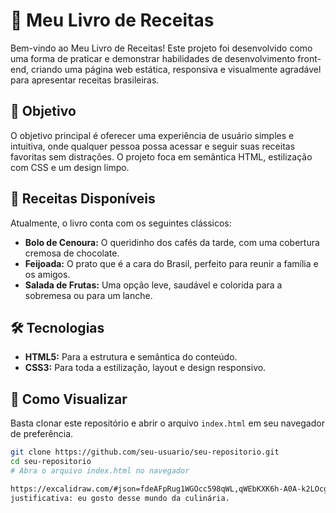 # 📖 Meu Livro de Receitas

Bem-vindo ao Meu Livro de Receitas! Este projeto foi desenvolvido como uma forma de praticar e demonstrar habilidades de desenvolvimento front-end, criando uma página web estática, responsiva e visualmente agradável para apresentar receitas brasileiras.

## 🎯 Objetivo

O objetivo principal é oferecer uma experiência de usuário simples e intuitiva, onde qualquer pessoa possa acessar e seguir suas receitas favoritas sem distrações. O projeto foca em semântica HTML, estilização com CSS e um design limpo.

## 🍲 Receitas Disponíveis

Atualmente, o livro conta com os seguintes clássicos:

*   **Bolo de Cenoura:** O queridinho dos cafés da tarde, com uma cobertura cremosa de chocolate.
*   **Feijoada:** O prato que é a cara do Brasil, perfeito para reunir a família e os amigos.
*   **Salada de Frutas:** Uma opção leve, saudável e colorida para a sobremesa ou para um lanche.

## 🛠️ Tecnologias

*   **HTML5:** Para a estrutura e semântica do conteúdo.
*   **CSS3:** Para toda a estilização, layout e design responsivo.

## 🚀 Como Visualizar

Basta clonar este repositório e abrir o arquivo `index.html` em seu navegador de preferência.

```bash
git clone https://github.com/seu-usuario/seu-repositorio.git
cd seu-repositorio
# Abra o arquivo index.html no navegador

https://excalidraw.com/#json=fdeAFpRug1WGOcc598qWL,qWEbKXK6h-A0A-k2LOcgWQ
justificativa: eu gosto desse mundo da culinária.

